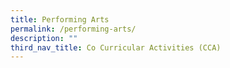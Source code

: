 ```yaml
---
title: Performing Arts
permalink: /performing-arts/
description: ""
third_nav_title: Co Curricular Activities (CCA)
---
```



